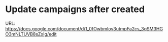 # Update campaigns after created

URL: https://docs.google.com/document/d/1_0fOwbmIov3utmpFa2cs_3qSM3HGO3mNLTUVB8sZxIg/edit
